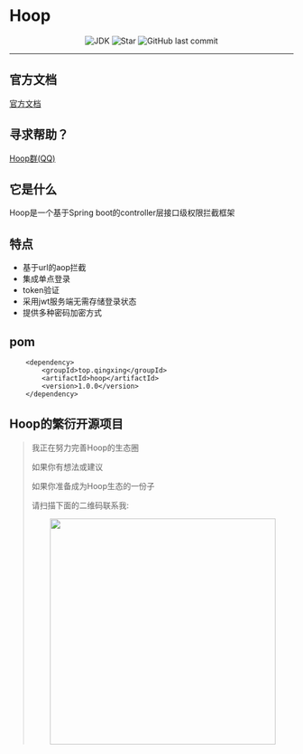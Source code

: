 # Hoop

<p align="center">
<img alt="JDK" src="https://img.shields.io/badge/JDK-1.8-yellow.svg?style=flat-square"/>
<img alt="Star" src="https://img.shields.io/github/stars/ChangZou/hoop?style=flat-square">
<img alt="GitHub last commit" src="https://img.shields.io/github/license/ChangZou/hoop?style=flat-square">
</p>

------
## 官方文档
<a target="_blank" href="https://hoop.qingxing.top"><span>官方文档</span></a> 
## 寻求帮助？

<a target="_blank" href="//shang.qq.com/wpa/qunwpa?idkey=80940ca7549fe64402524f9376a881777f3cf1e3f9eee7bd426bc2febca3d050"><span>Hoop群(QQ)</span></a> 

## 它是什么
Hoop是一个基于Spring boot的controller层接口级权限拦截框架 
## 特点
- 基于url的aop拦截
- 集成单点登录
- token验证
- 采用jwt服务端无需存储登录状态
- 提供多种密码加密方式
## pom
```text
    <dependency>
        <groupId>top.qingxing</groupId>
        <artifactId>hoop</artifactId>
        <version>1.0.0</version>
    </dependency>
```
## Hoop的繁衍开源项目

> 我正在努力完善Hoop的生态圈
>
> 如果你有想法或建议
>
> 如果你准备成为Hoop生态的一份子
>
> 请扫描下面的二维码联系我:
>
> <div align="center"><img width=400  heght=400 src="https://hoop.qingxing.top/img/wx.png"/><div>